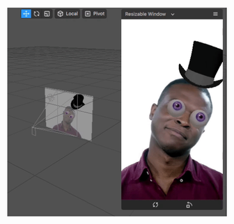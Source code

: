 ![Spark AR WOW Lib](https://raw.githubusercontent.com/ahmed-shehata/sparkar-wow-lib/master/demo.gif)
